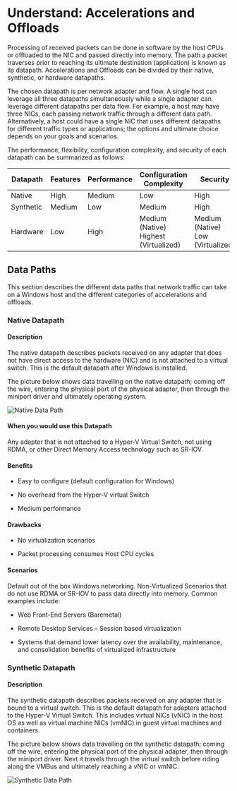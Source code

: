 # Understand: Accelerations and Offloads

Processing of received packets can be done in software by the host CPUs or offloaded to the NIC and passed directly into memory. The path a packet traverses prior to reaching its ultimate destination (application) is known as its datapath. Accelerations and Offloads can be divided by their native, synthetic, or hardware datapaths.

The chosen datapath is per network adapter and flow. A single host can leverage all three datapaths simultaneously while a single adapter can leverage different datapaths per data flow. For example, a host may have three NICs, each passing network traffic through a different data path. Alternatively, a host could have a single NIC that uses different datapaths for different traffic types or applications; the options and ultimate choice depends on your goals and scenarios.

The performance, flexibility, configuration complexity, and security of each datapath can be summarized as follows:

<table>
<thead>
<tr class="header">
<th><strong>Datapath</strong></th>
<th><strong>Features</strong></th>
<th><strong>Performance</strong></th>
<th><strong>Configuration Complexity</strong></th>
<th><strong>Security</strong></th>
</tr>
</thead>
<tbody>
<tr class="odd">
<td>Native</td>
<td>High</td>
<td>Medium</td>
<td>Low</td>
<td>High</td>
</tr>
<tr class="even">
<td>Synthetic</td>
<td>Medium</td>
<td>Low</td>
<td>Medium</td>
<td>High</td>
</tr>
<tr class="odd">
<td>Hardware</td>
<td>Low</td>
<td>High</td>
<td>Medium (Native)<br />
Highest (Virtualized)</td>
<td>Medium (Native)<br />
Low (Virtualized)</td>
</tr>
</tbody>
</table>


## Data Paths

This section describes the different data paths that network traffic can take on a Windows host and the different categories of accelerations and offloads.

### Native Datapath

#### Description
The native datapath describes packets received on any adapter that does not have direct access to the hardware (NIC) and is not attached to a virtual switch. This is the default datapath after Windows is installed.

The picture below shows data travelling on the native datapath; coming off the wire, entering the physical port of the physical adapter, then through the miniport driver and ultimately operating system.

![Native Data Path](https://github.com/microsoft/HPN/blob/master/HPN/Accelerations%20and%20Offloads/Media/Native%20Data%20Path.png)

#### When you would use this Datapath

Any adapter that is not attached to a Hyper-V Virtual Switch, not using RDMA, or other Direct Memory Access technology such as SR-IOV.

#### Benefits

  - Easy to configure (default configuration for Windows)

  - No overhead from the Hyper-V virtual Switch

  - Medium performance

#### Drawbacks

  - No virtualization scenarios

  - Packet processing consumes Host CPU cycles

#### Scenarios

Default out of the box Windows networking. Non-Virtualized Scenarios that do not use RDMA or SR-IOV to pass data directly into memory. Common examples include:

  - Web Front-End Servers (Baremetal)

  - Remote Desktop Services – Session based virtualization

  - Systems that demand lower latency over the availability, maintenance, and consolidation benefits of virtualized infrastructure

### Synthetic Datapath

#### Description
The synthetic datapath describes packets received on any adapter that is bound to a virtual switch.  This is the default datapath for adapters attached to the Hyper-V Virtual Switch.  This includes virtual NICs (vNIC) in the host OS as well as virtual machine NICs (vmNIC) in guest virtual machines and containers.

The picture below shows data travelling on the synthetic datapath; coming off the wire, entering the physical port of the physical adapter, then through the miniport driver.  Next it travels through the virtual switch before riding along the VMBus and ultimately reaching a vNIC or vmNIC.

![Synthetic Data Path](https://github.com/microsoft/HPN/blob/master/HPN/Accelerations%20and%20Offloads/Media/Synthetic%20Data%20Path.png)